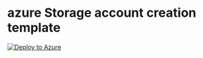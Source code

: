 # azure Storage account creation template
[![Deploy to Azure](https://azuredeploy.net/deploybutton.png)](https://azuredeploy.net/)
